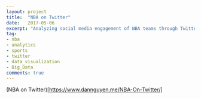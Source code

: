 ```yaml
---
layout: project
title:  "NBA on Twitter"
date:   2017-05-06
excerpt: "Analyzing social media engagement of NBA teams through Twitter Mentions."
tag:
- nba 
- analytics
- sports
- twitter
- data_visualization
- Big_Data
comments: true
---
```


(NBA on Twitter)[https://www.dannguyen.me/NBA-On-Twitter/]






